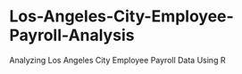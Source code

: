 # Los-Angeles-City-Employee-Payroll-Analysis
Analyzing Los Angeles City Employee Payroll Data Using R
